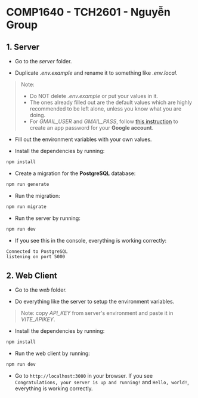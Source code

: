 # **COMP1640 - TCH2601 - Nguyễn Group**

## **1. Server**

- Go to the *server* folder.

- Duplicate *.env.example* and rename it to something like *.env.local*.
> Note:
> - Do NOT delete *.env.example* or put your values in it.
> - The ones already filled out are the default values which are highly recommended to be left alone, unless you know what you are doing.
> - For *GMAIL_USER* and *GMAIL_PASS*, follow [this instruction](https://support.google.com/accounts/answer/185833?hl=en) to create an app password for your **Google account**.

- Fill out the environment variables with your own values.

- Install the dependencies by running:
```bash
npm install
```

- Create a migration for the **PostgreSQL** database:
```bash
npm run generate
```

- Run the migration:
```bash
npm run migrate
```

- Run the server by running:
```bash
npm run dev
```

- If you see this in the console, everything is working correctly:
```bash
Connected to PostgreSQL
listening on port 5000
```

## **2. Web Client**
- Go to the *web* folder.

- Do everything like the server to setup the environment variables.
> Note: copy *API_KEY* from server's environment and paste it in *VITE_APIKEY*.

- Install the dependencies by running:
```bash
npm install
```

- Run the web client by running:
```bash
npm run dev
```

- Go to `http://localhost:3000` in your browser. If you see `Congratulations, your server is up and running!` and `Hello, world!`, everything is working correctly.